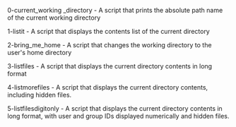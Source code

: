 0-current_working _directory - A script that prints the absolute path name of the current working directory

1-listit - A script that displays the contents list of the current directory

2-bring_me_home - A script that changes the working directory to the user's home directory

3-listfiles - A script that displays the current directory contents in long format

4-listmorefiles - A script that displays the current directory contents, including hidden files.

5-listfilesdigitonly - A script that displays the current directory contents in long format, with user and group IDs displayed numerically and hidden files.

